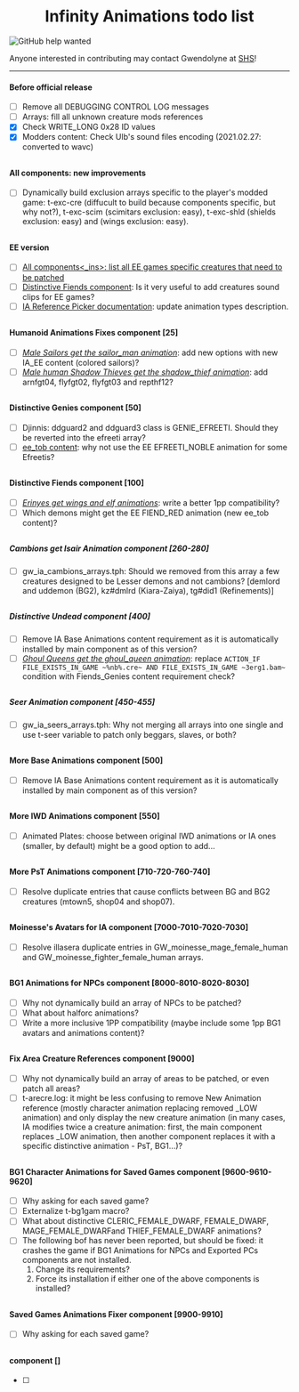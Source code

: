 <div align="center"><h1>Infinity Animations todo list</h1>
</div>

![GitHub help wanted](https://img.shields.io/badge/%20-help--wanted-%23159818?style=plastic)

Anyone interested in contributing may contact Gwendolyne at <a href="http://www.shsforums.net/user/24495-gwendolyne/">SHS</a>!

<hr>

#### Before official release

- [ ] Remove all DEBUGGING CONTROL LOG messages
- [ ] Arrays: fill all unknown creature mods references
- [x] Check WRITE_LONG 0x28 ID values
- [x] Modders content: Check Ulb's sound files encoding (2021.02.27: converted to wavc)

## 

#### All components: new improvements

- [ ] Dynamically build exclusion arrays specific to the player's modded game: t-exc-cre (diffucult to build because components specific, but why not?), t-exc-scim (scimitars exclusion: easy), t-exc-shld (shields exclusion: easy) and (wings exclusion: easy).


## 

#### EE version

- [ ] <ins>All components<_ins>: list all EE games specific creatures that need to be patched
- [ ] <ins>Distinctive Fiends component</ins>: Is it very useful to add creatures sound clips for EE games?
- [ ] <ins>IA Reference Picker documentation</ins>: update animation types description.

## 

#### Humanoid Animations Fixes component [25]

- [ ] <ins>*Male Sailors get the sailor_man animation*</ins>: add new options with new IA_EE content (colored sailors)?
- [ ] <ins>*Male human Shadow Thieves get the shadow_thief animation*</ins>: add arnfgt04, flyfgt02, flyfgt03 and repthf12?

## 

#### Distinctive Genies component [50]

- [ ] Djinnis: ddguard2 and ddguard3 class is GENIE_EFREETI. Should they be reverted into the efreeti array?
- [ ] <ins>ee_tob content</ins>: why not use the EE EFREETI_NOBLE animation for some Efreetis?

## 

#### Distinctive Fiends component [100]

- [ ] <ins>*Erinyes get wings and elf animations*</ins>: write a better 1pp compatibility?
- [ ] Which demons might get the EE FIEND_RED animation (new ee_tob content)?

## 

##### Cambions get Isair Animation component [260-280]

- [ ] gw_ia_cambions_arrays.tph: Should we removed from this array a few creatures designed to be Lesser demons and not cambions? [demlord and uddemon (BG2), kz#dmlrd (Kiara-Zaiya), tg#did1 (Refinements)]

## 

##### Distinctive Undead component [400]

- [ ] Remove IA Base Animations content requirement as it is automatically installed by main component as of this version?
- [ ] <ins>*Ghoul Queens get the ghoul_queen animation*</ins>: replace `ACTION_IF FILE_EXISTS_IN_GAME ~%nb%.cre~ AND FILE_EXISTS_IN_GAME ~3erg1.bam~` condition with Fiends_Genies content requirement check?

## 

##### Seer Animation component [450-455]

- [ ] gw_ia_seers_arrays.tph: Why not merging all arrays into one single and use t-seer variable to patch only beggars, slaves, or both?

## 

#### More Base Animations component [500]

- [ ] Remove IA Base Animations content requirement as it is automatically installed by main component as of this version?

## 

#### More IWD Animations component [550]

- [ ] Animated Plates: choose between original IWD animations or IA ones (smaller, by default) might be a good option to add...

## 

#### More PsT Animations component [710-720-760-740]

- [ ] Resolve duplicate entries that cause conflicts between BG and BG2 creatures (mtown5, shop04 and shop07).

## 

#### Moinesse's Avatars for IA component [7000-7010-7020-7030]

- [ ] Resolve illasera duplicate entries in GW_moinesse_mage_female_human and GW_moinesse_fighter_female_human arrays.

## 

#### BG1 Animations for NPCs component [8000-8010-8020-8030]

- [ ] Why not dynamically build an array of NPCs to be patched?
- [ ] What about halforc animations?
- [ ] Write a more inclusive 1PP compatibility (maybe include some 1pp BG1 avatars and animations content)?

## 

#### Fix Area Creature References component [9000]

- [ ] Why not dynamically build an array of areas to be patched, or even patch all areas?
- [ ] t-arecre.log: it might be less confusing to remove New Animation reference (mostly character animation replacing removed _LOW animation) and only display the new creature animation (in many cases, IA modifies twice a creature animation: first, the main component replaces _LOW animation, then another component replaces it with a specific distinctive animation - PsT, BG1...)?

## 

#### BG1 Character Animations for Saved Games component [9600-9610-9620]

- [ ] Why asking for each saved game?
- [ ] Externalize t-bg1gam macro?
- [ ] What about distinctive CLERIC_FEMALE_DWARF, FEMALE_DWARF, MAGE_FEMALE_DWARFand THIEF_FEMALE_DWARF animations?
- [ ] The following bof has never been reported, but should be fixed: it crashes the game if BG1 Animations for NPCs and Exported PCs components are not installed.
   1. Change its requirements?
   2. Force its installation if either one of the above components is installed?

## 

#### Saved Games Animations Fixer component [9900-9910]

- [ ] Why asking for each saved game?

## 

####  component []

- [ ] 
